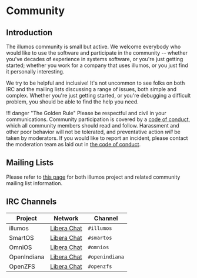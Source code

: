 # Community

## Introduction

The illumos community is small but active.  We welcome everybody who would like
to use the software and participate in the community -- whether you've decades
of experience in systems software, or you're just getting started; whether you
work for a company that uses illumos, or you just find it personally
interesting.

We try to be helpful and inclusive!  It's not uncommon to see folks on both IRC
and the mailing lists discussing a range of issues, both simple and complex.
Whether you're just getting started, or you're debugging a difficult problem,
you should be able to find the help you need.

!!! danger "The Golden Rule"
    Please be respectful and civil in your communications.
    Community participation is covered by a [code of
    conduct](../community/conduct.md), which all community members should read
    and follow.
    Harassment and other poor behavior will not be tolerated, and preventative
    action _will_ be taken by moderators.  If you would like to report an
    incident, please contact the moderation team as laid out in [the code of
    conduct](../community/conduct.md#enforcement).

## Mailing Lists

Please refer to [this page](lists.md) for both illumos project and related
community mailing list information.

## IRC Channels

| Project     | Network                            | Channel        |
| -------     | ------------                       | -------------- |
| illumos     | [Libera Chat](https://libera.chat) | `#illumos`     |
| SmartOS     | [Libera Chat](https://libera.chat) | `#smartos`     |
| OmniOS      | [Libera Chat](https://libera.chat) | `#omnios`      |
| OpenIndiana | [Libera Chat](https://libera.chat) | `#openindiana` |
| OpenZFS     | [Libera Chat](https://libera.chat) | `#openzfs`     |
